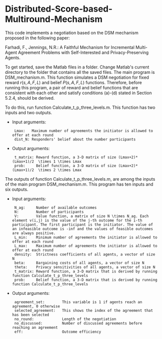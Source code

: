 # Distributed-Score-based-Multiround-Mechanism

This code implements a negotiation based on the DSM mechanism proposed in the following paper:

Farhadi, F., Jennings, N.R.: A Faithful Mechanism for Incremental Multi-Agent Agreement Problems with Self-Interested and Privacy-Preserving Agents.

To get started, save the Matlab files in a folder. Change Matlab's current directory to the folder that contains all the saved files. The main program is DSM_mechanism.m. This function simulates a DSM negotiation for fixed reward $r(s,A,F,L)$ and belief $P(s,A,F,L)$ functions. Therefore, before running this program, a pair of reward and belief functions that are consistent with each other and satisfy conditions (a)-(d) stated in Section 5.2.4, should be derived.

To do this, run function Calculate_t_p_three_levels.m. This function has two inputs and two outputs.

 - Input arguments:

        Lmax:   Maximum number of agreements the initiator is allowed to offer at each round
        dist_N: Responders' belief about the number participants
 
 - Output arguments:

        t_matrix: Reward function, a 3-D matrix of size (Lmax+2)*(Lmax+1)/2  \times 1 \times Lmax
        prob:     Belief function, a 3-D matrix of size (Lmax+2)*(Lmax+1)/2  \times 2 \times Lmax
        
The outputs of function Calculate_t_p_three_levels.m, are among the inputs of the main program DSM_mechanism.m. This program has ten inputs and six outputs.

 - Input arguments:

        N_ag:     Number of available outcomes 
        N:        Number of participants
        V:        Value function, a matrix of size N \times N_ag. Each element v(i,j) is the value of the j-th outcome for the i-th participant. The first participant is the initiator. The value of an infeasible outcome is -inf and the values of feasible outcomes are always positive.
        L_min:    Minimum number of agreements the initiator is allowed to offer at each round
        L_max:    Maximum number of agreements the initiator is allowed to offer at each round
        density:  Strictness coefficients of all agents, a vector of size N
        beta:     Bargaining costs of all agents, a vector of size N
        theta:    Privacy sensitivities of all agents, a vector of size N
        t_matrix: Reward function, a 3-D matrix that is derived by running function Calculate_t_p_three_levels
        prob:     Belief function, a 3-D matrix that is derived by running function Calculate_t_p_three_levels
 
 - Output arguments:

        agreement_set:        This variable is 1 if agents reach an agreement, 0 otherwise
        selected_agreement:   This shows the index of the agreement that has been selected
        no_round:             Length of the negotiation
        no_discussed:         Number of discussed agreements before reaching an agreement
        eff:                  Outcome efficiency
